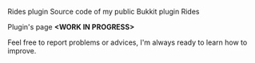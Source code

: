Rides plugin
Source code of my public Bukkit plugin Rides

Plugin's page **\<WORK IN PROGRESS\>**

Feel free to report problems or advices, I'm always ready to learn how to improve.
